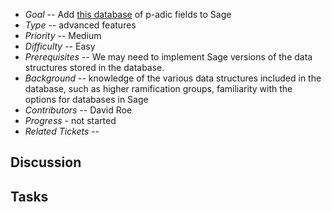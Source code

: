 
* _Goal_ -- Add <a class="http" href="http://math.asu.edu/~jj/localfields/">this database</a> of p-adic fields to Sage  
* _Type_ -- advanced features 
* _Priority_ -- Medium 
* _Difficulty_ -- Easy 
* _Prerequisites_ -- We may need to implement Sage versions of the data structures stored in the database. 
* _Background_ -- knowledge of the various data structures included in the database, such as higher ramification groups, familiarity with the options for databases in Sage 
* _Contributors_ -- David Roe 
* _Progress_ - not started 
* _Related Tickets_ --  

## Discussion


## Tasks
